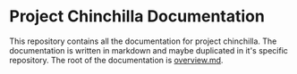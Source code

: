 # Project Chinchilla Documentation

This repository contains all the documentation for project chinchilla.
The documentation is written in markdown and maybe duplicated in it's specific
repository.
The root of the documentation is [overview.md](overview.md).
